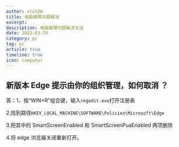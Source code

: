 ```yaml
---
author: xlc520
title: 电脑故障问题解决
excerpt: 
description: 电脑故障问题解决方法
date: 2022-03-29
category: pc
tag: pc
article: true
timeline: true
icon: computer
---
```


## 新版本 Edge 提示由你的组织管理，如何取消 ？

答：1、按“WIN+R”组合键，输入`regedit.exe`打开注册表

2.找到路径`HKEY_LOCAL_MACHINE\SOFTWARE\Policies\Microsoft\Edge`

3.把其中的 SmartScreenEnabled 和 SmartScreenPuaEnabled 两项删除

4.将 edge 浏览器关闭重新打开。
